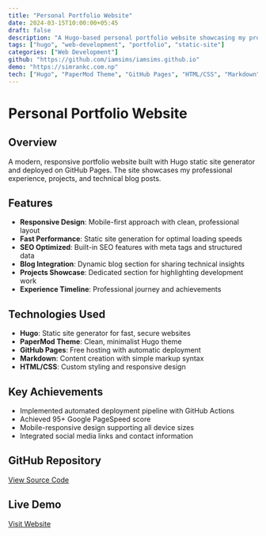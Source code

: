 ```yaml
---
title: "Personal Portfolio Website"
date: 2024-03-15T10:00:00+05:45
draft: false
description: "A Hugo-based personal portfolio website showcasing my professional experience and projects"
tags: ["hugo", "web-development", "portfolio", "static-site"]
categories: ["Web Development"]
github: "https://github.com/iamsims/iamsims.github.io"
demo: "https://simrankc.com.np"
tech: ["Hugo", "PaperMod Theme", "GitHub Pages", "HTML/CSS", "Markdown"]
---
```


# Personal Portfolio Website

## Overview
A modern, responsive portfolio website built with Hugo static site generator and deployed on GitHub Pages. The site showcases my professional experience, projects, and technical blog posts.

## Features
- **Responsive Design**: Mobile-first approach with clean, professional layout
- **Fast Performance**: Static site generation for optimal loading speeds
- **SEO Optimized**: Built-in SEO features with meta tags and structured data
- **Blog Integration**: Dynamic blog section for sharing technical insights
- **Projects Showcase**: Dedicated section for highlighting development work
- **Experience Timeline**: Professional journey and achievements

## Technologies Used
- **Hugo**: Static site generator for fast, secure websites
- **PaperMod Theme**: Clean, minimalist Hugo theme
- **GitHub Pages**: Free hosting with automatic deployment
- **Markdown**: Content creation with simple markup syntax
- **HTML/CSS**: Custom styling and responsive design

## Key Achievements
- Implemented automated deployment pipeline with GitHub Actions
- Achieved 95+ Google PageSpeed score
- Mobile-responsive design supporting all device sizes
- Integrated social media links and contact information

## GitHub Repository
[View Source Code](https://github.com/iamsims/iamsims.github.io)

## Live Demo
[Visit Website](https://simrankc.com.np)